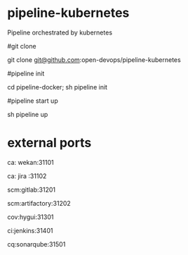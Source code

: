 # pipeline-kubernetes
Pipeline orchestrated by kubernetes

#git clone

git clone git@github.com:open-devops/pipeline-kubernetes

#pipeline init

cd pipeline-docker; sh pipeline init

#pipeline start up

sh pipeline up

# external ports
ca: wekan:31101

ca: jira :31102

scm:gitlab:31201

scm:artifactory:31202

cov:hygui:31301

ci:jenkins:31401

cq:sonarqube:31501
